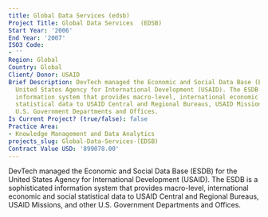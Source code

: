```yaml
---
title: Global Data Services (edsb)
Project Title: Global Data Services  (EDSB)
Start Year: '2006'
End Year: '2007'
ISO3 Code:
- ''
Region: Global
Country: Global
Client/ Donor: USAID
Brief Description: DevTech managed the Economic and Social Data Base (ESDB) for the
  United States Agency for International Development (USAID). The ESDB is a sophisticated
  information system that provides macro-level, international economic and social
  statistical data to USAID Central and Regional Bureaus, USAID Missions, and other
  U.S. Government Departments and Offices.
Is Current Project? (true/false): false
Practice Area:
- Knowledge Management and Data Analytics
projects_slug: Global-Data-Services-(EDSB)
Contract Value USD: '899078.00'
---
```


DevTech managed the Economic and Social Data Base (ESDB) for the United States Agency for International Development (USAID). The ESDB is a sophisticated information system that provides macro-level, international economic and social statistical data to USAID Central and Regional Bureaus, USAID Missions, and other U.S. Government Departments and Offices.